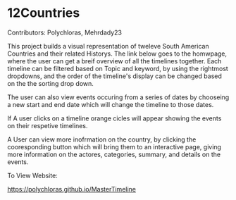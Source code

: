 ﻿# 12Countries
Contributors: Polychloras, Mehrdady23

This project builds a visual representation of tweleve South American Countries and their related Historys.
The link below goes to the homwpage, where the user can get a breif overview of all the timelines together.
Each timeline can be filtered based on Topic and keyword, by using the rightmost dropdowns, and the order of the timeline's display can be changed based on the the sorting drop down. 

The user can also view events occuring from a series of dates by chooseing a new start and end date which will change the timeline to those dates. 

If A user clicks on a timeline orange cicles will appear showing the events on their respetive timelines. 

A User can view more inofrmation on the country, by clicking the cooresponding button which will bring them to an interactive page, giving more information on the actores, categories, summary, and details on the events.




To View Website:

https://polychloras.github.io/MasterTimeline


